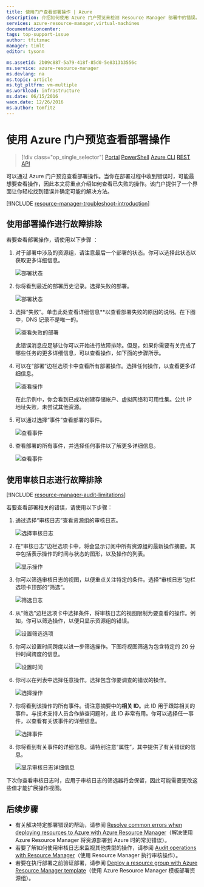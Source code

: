 ```yaml
---
title: 使用门户查看部署操作 | Azure
description: 介绍如何使用 Azure 门户预览来检测 Resource Manager 部署中的错误。
services: azure-resource-manager,virtual-machines
documentationcenter: 
tags: top-support-issue
author: tfitzmac
manager: timlt
editor: tysonn

ms.assetid: 2b09c887-5a79-418f-85d0-5e8313b3556c
ms.service: azure-resource-manager
ms.devlang: na
ms.topic: article
ms.tgt_pltfrm: vm-multiple
ms.workload: infrastructure
ms.date: 06/15/2016
wacn.date: 12/26/2016
ms.author: tomfitz
---
```


# 使用 Azure 门户预览查看部署操作
>[!div class="op_single_selector"]
[Portal](./resource-manager-troubleshoot-deployments-portal.md)
[PowerShell](./resource-manager-troubleshoot-deployments-powershell.md)
[Azure CLI](./resource-manager-troubleshoot-deployments-cli.md)
[REST API](./resource-manager-troubleshoot-deployments-rest.md)

可以通过 Azure 门户预览查看部署操作。当你在部署过程中收到错误时，可能最想要查看操作，因此本文将重点介绍如何查看已失败的操作。该门户提供了一个界面让你轻松找到错误并确定可能的解决方法。

[!INCLUDE [resource-manager-troubleshoot-introduction](../../includes/resource-manager-troubleshoot-introduction.md)]

## 使用部署操作进行故障排除
若要查看部署操作，请使用以下步骤 ：

1. 对于部署中涉及的资源组，请注意最后一个部署的状态。你可以选择此状态以获取更多详细信息。

    ![部署状态](./media/resource-manager-troubleshoot-deployments-portal/deployment-status.png)  

2. 你将看到最近的部署历史记录。选择失败的部署。

    ![部署状态](./media/resource-manager-troubleshoot-deployments-portal/select-deployment.png)  

3. 选择“失败”。单击此处查看详细信息**以查看部署失败的原因的说明。在下图中，DNS 记录不是唯一的。

    ![查看失败的部署](./media/resource-manager-troubleshoot-deployments-portal/view-error.png)  

    此错误消息应足够让你可以开始进行故障排除。但是，如果你需要有关完成了哪些任务的更多详细信息，可以查看操作，如下面的步骤所示。
4. 可以在“部署”边栏选项卡中查看所有部署操作。选择任何操作，以查看更多详细信息。

    ![查看操作](./media/resource-manager-troubleshoot-deployments-portal/view-operations.png)  

    在此示例中，你会看到已成功创建存储帐户、虚拟网络和可用性集。公共 IP 地址失败，未尝试其他资源。
5. 可以通过选择“事件”查看部署的事件。

    ![查看事件](./media/resource-manager-troubleshoot-deployments-portal/view-events.png)  

6. 查看部署的所有事件，并选择任何事件以了解更多详细信息。

    ![查看事件](./media/resource-manager-troubleshoot-deployments-portal/see-all-events.png)  

## 使用审核日志进行故障排除
[!INCLUDE [resource-manager-audit-limitations](../../includes/resource-manager-audit-limitations.md)]

若要查看部署相关的错误，请使用以下步骤：

1. 通过选择“审核日志”查看资源组的审核日志。

    ![选择审核日志](./media/resource-manager-troubleshoot-deployments-portal/select-audit-logs.png)  

2. 在“审核日志”边栏选项卡中，将会显示订阅中所有资源组的最新操作摘要。其中包括表示操作的时间与状态的图形，以及操作的列表。

    ![显示操作](./media/resource-manager-troubleshoot-deployments-portal/audit-summary.png)  

3. 你可以筛选审核日志的视图，以便重点关注特定的条件。选择“审核日志”边栏选项卡顶部的“筛选”。

    ![筛选日志](./media/resource-manager-troubleshoot-deployments-portal/filter-logs.png)  

4. 从“筛选”边栏选项卡中选择条件，将审核日志的视图限制为要查看的操作。例如，你可以筛选操作，以便只显示资源组的错误。

    ![设置筛选选项](./media/resource-manager-troubleshoot-deployments-portal/set-filter.png)  

5. 你可以设置时间跨度以进一步筛选操作。下图将视图筛选为包含特定的 20 分钟时间跨度的信息。

    ![设置时间](./media/resource-manager-troubleshoot-deployments-portal/select-time.png)  

6. 你可以在列表中选择任意操作。选择包含你要调查的错误的操作。

    ![选择操作](./media/resource-manager-troubleshoot-deployments-portal/select-operation.png)  

7. 你将看到该操作的所有事件。请注意摘要中的**相关 ID**。此 ID 用于跟踪相关的事件。与技术支持人员合作排查问题时，此 ID 非常有用。你可以选择任一事件，以查看有关该事件的详细信息。

    ![选择事件](./media/resource-manager-troubleshoot-deployments-portal/select-event.png)  

8. 你将看到有关事件的详细信息。请特别注意“属性”，其中提供了有关错误的信息。

    ![显示审核日志详细信息](./media/resource-manager-troubleshoot-deployments-portal/audit-details.png)  

下次你查看审核日志时，应用于审核日志的筛选器将会保留，因此可能需要更改这些值才能扩展操作视图。

## 后续步骤
* 有关解决特定部署错误的帮助，请参阅 [Resolve common errors when deploying resources to Azure with Azure Resource Manager](./resource-manager-common-deployment-errors.md)（解决使用 Azure Resource Manager 将资源部署到 Azure 时的常见错误）。
* 若要了解如何使用审核日志来监视其他类型的操作，请参阅 [Audit operations with Resource Manager](./resource-group-audit.md)（使用 Resource Manager 执行审核操作）。
* 若要在执行部署之前验证部署，请参阅 [Deploy a resource group with Azure Resource Manager template](./resource-group-template-deploy.md)（使用 Azure Resource Manager 模板部署资源组）。

<!---HONumber=Mooncake_1219_2016-->
